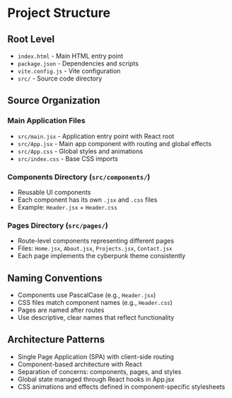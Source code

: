 # Project Structure

## Root Level
- `index.html` - Main HTML entry point
- `package.json` - Dependencies and scripts
- `vite.config.js` - Vite configuration
- `src/` - Source code directory

## Source Organization

### Main Application Files
- `src/main.jsx` - Application entry point with React root
- `src/App.jsx` - Main app component with routing and global effects
- `src/App.css` - Global styles and animations
- `src/index.css` - Base CSS imports

### Components Directory (`src/components/`)
- Reusable UI components
- Each component has its own `.jsx` and `.css` files
- Example: `Header.jsx` + `Header.css`

### Pages Directory (`src/pages/`)
- Route-level components representing different pages
- Files: `Home.jsx`, `About.jsx`, `Projects.jsx`, `Contact.jsx`
- Each page implements the cyberpunk theme consistently

## Naming Conventions
- Components use PascalCase (e.g., `Header.jsx`)
- CSS files match component names (e.g., `Header.css`)
- Pages are named after routes
- Use descriptive, clear names that reflect functionality

## Architecture Patterns
- Single Page Application (SPA) with client-side routing
- Component-based architecture with React
- Separation of concerns: components, pages, and styles
- Global state managed through React hooks in App.jsx
- CSS animations and effects defined in component-specific stylesheets